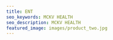 ```yaml
---
title: ENT
seo_keywords: MCKV HEALTH
seo_description: MCKV HEALTH
featured_image: images/product_two.jpg
---
```



